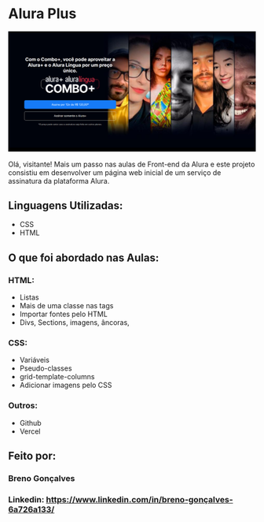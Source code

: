 # Alura Plus

![image](assets/pagina-inicial.png)

Olá, visitante! Mais um passo nas aulas de Front-end da Alura e este projeto consistiu em desenvolver um página web inicial de um serviço de assinatura da plataforma Alura. 

## Linguagens Utilizadas:

* CSS
* HTML

## O que foi abordado nas Aulas:

### HTML:

* Listas
* Mais de uma classe nas tags
* Importar fontes pelo HTML
* Divs, Sections, imagens, âncoras,

### CSS:

* Variáveis
* Pseudo-classes
* grid-template-columns
* Adicionar imagens pelo CSS

### Outros:

* Github
* Vercel

## Feito por:

### Breno Gonçalves
### Linkedin: https://www.linkedin.com/in/breno-gonçalves-6a726a133/

